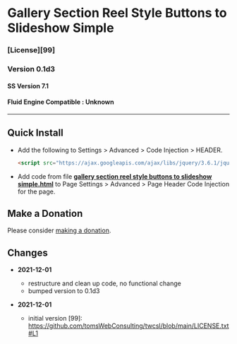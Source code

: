 # Gallery Section Reel Style Buttons to Slideshow Simple

### [License][99]

### Version 0.1d3

#### SS Version 7.1

#### Fluid Engine Compatible : Unknown

---

## Quick Install

* Add the following to Settings > Advanced > Code Injection > HEADER.
  
  ```html
  <script src="https://ajax.googleapis.com/ajax/libs/jquery/3.6.1/jquery.min.js"></script>
  ```
  
* Add code from file
  **[gallery section reel style buttons to slideshow simple.html](gallery%20section%20reel%20style%20buttons%20to%20slideshow%20simple.html#L1)**
  to Page Settings > Advanced > Page Header Code Injection for the page.

## Make a Donation

Please consider
[making a donation](https://github.com/tomsWebConsulting/twcsl#make-a-donation).

## Changes

<!-- * **2021-11-15**

  * fix for description layout issue when categories are set to side for Brine
  * bumped version to 0.3d0
  -->
* **2021-12-01**

  * restructure and clean up code, no functional change
  * bumped version to 0.1d3
  
* **2021-12-01**

  * initial version
[99]: https://github.com/tomsWebConsulting/twcsl/blob/main/LICENSE.txt#L1
